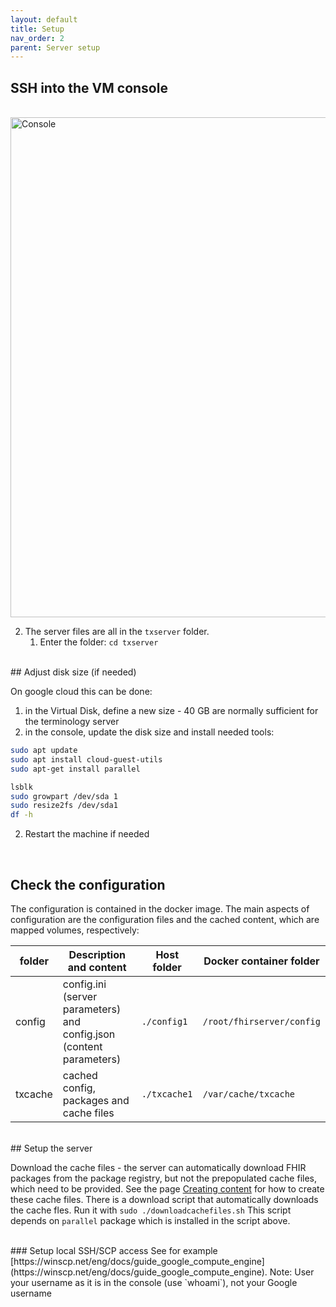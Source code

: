 ```yaml
---
layout: default
title: Setup
nav_order: 2
parent: Server setup
---
```


## SSH into the VM console

<br clear ="ALL"/>
<img src="/assets/images/console.png" alt="Console" width="800">


2. The server files are all in the `txserver` folder. 
	1. Enter the folder: `cd txserver`

<br/>
## Adjust disk size (if needed)

On google cloud this can be done:
1. in the Virtual Disk, define a new size - 40 GB are normally sufficient for the terminology server
2. in the console, update the disk size and install needed tools:

```bash
sudo apt update 
sudo apt install cloud-guest-utils
sudo apt-get install parallel

lsblk
sudo growpart /dev/sda 1
sudo resize2fs /dev/sda1
df -h
```

2. Restart the machine if needed

<br/>

## Check the configuration
The configuration is contained in the docker image. The main aspects of configuration are the configuration files and the cached content, which are mapped volumes, respectively:

| folder  | Description and content | Host folder | Docker container folder|
|---|---|------------------------------------|----|
|config| config.ini (server parameters) and config.json (content parameters)| `./config1`| `/root/fhirserver/config` |
|txcache| cached config, packages and cache files|`./txcache1`|`/var/cache/txcache`|


<br/>
## Setup the server

Download the cache files - the server can automatically download FHIR packages from the package registry, but not the prepopulated cache files, which need to be provided. See the page [Creating content](creating-content.html) for how to create these cache files.
There is a download script that automatically downloads the cache fles. Run it with `sudo ./downloadcachefiles.sh` This script depends on `parallel` package which is installed in the script above.

<br/>
### Setup local SSH/SCP access
See for example [https://winscp.net/eng/docs/guide_google_compute_engine](https://winscp.net/eng/docs/guide_google_compute_engine).  
Note: User your username as it is in the console (use `whoami`), not your Google username



